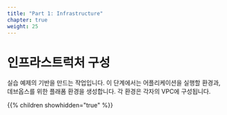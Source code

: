 ```yaml
---
title: "Part 1: Infrastructure"
chapter: true
weight: 25
---
```


# 인프라스트럭처 구성

실습 예제의 기반을 만드는 작업입니다. 이 단계에서는 어플리케이션을 실행할 환경과, 데브옵스를 위한 플래폼 환경을 생성합니다. 각 환경은 각자의 VPC에 구성됩니다.

{{% children showhidden="true" %}}